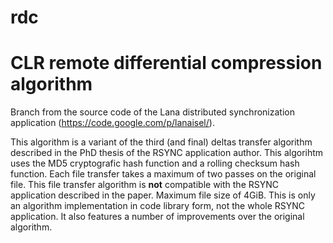 rdc
===

CLR remote differential compression algorithm
===

Branch from the source code of the Lana distributed synchronization application (https://code.google.com/p/lanaisel/).

This algorithm is a variant of the third (and final) deltas transfer algorithm described in the PhD thesis of the RSYNC application author. This algorihtm uses the MD5 cryptografic hash function and a rolling checksum hash function. Each file transfer takes a maximum of two passes on the original file. This file transfer algorithm is <b>not</b> compatible with the RSYNC application described in the paper. Maximum file size of 4GiB. This is only an algorithm implementation in code library form, not the whole RSYNC application. It also features a number of improvements over the original algorithm.
